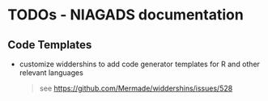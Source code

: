 # TODOs - NIAGADS documentation

## Code Templates

* customize widdershins to add code generator templates for R and other relevant languages 

    > see <https://github.com/Mermade/widdershins/issues/528>